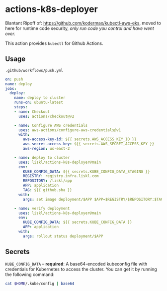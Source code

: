 # actions-k8s-deployer

Blantant Ripoff of: https://github.com/kodermax/kubectl-aws-eks, moved to here for runtime code security, _only run code you control and have went over._

This action provides `kubectl` for Github Actions.

## Usage

`.github/workflows/push.yml`

```yaml
on: push
name: deploy
jobs:
  deploy:
    name: deploy to cluster
    runs-on: ubuntu-latest
    steps:
    - name: Checkout
      uses: actions/checkout@v2

    - name: Configure AWS credentials
      uses: aws-actions/configure-aws-credentials@v1
      with:
        aws-access-key-id: ${{ secrets.AWS_ACCESS_KEY_ID }}
        aws-secret-access-key: ${{ secrets.AWS_SECRET_ACCESS_KEY }}
        aws-region: us-east-2

    - name: deploy to cluster
      uses: liskl/actions-k8s-deployer@main
      env:
        KUBE_CONFIG_DATA: ${{ secrets.KUBE_CONFIG_DATA_STAGING }}
        REGISTRY: registry.infra.liskl.com
        REPOSITORY: /liskl/app
        APP: application
        TAG: ${{ github.sha }}
      with:
        args: set image deployment/$APP $APP=$REGISTRY/$REPOSITORY:$TAG

    - name: verify deployment
      uses: liskl/actions-k8s-deployer@main
      env:
        KUBE_CONFIG_DATA: ${{ secrets.KUBE_CONFIG_DATA }}
        APP: application
      with:
        args: rollout status deployment/$APP
```

## Secrets

`KUBE_CONFIG_DATA` – **required**: A base64-encoded kubeconfig file with credentials for Kubernetes to access the cluster. You can get it by running the following command:

```bash
cat $HOME/.kube/config | base64
```